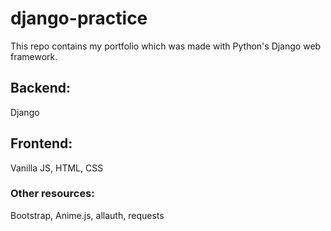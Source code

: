 # django-practice

This repo contains my portfolio which was made with Python's Django web framework. 

## Backend:

Django

## Frontend:

Vanilla JS, HTML, CSS

### Other resources:

Bootstrap, Anime.js, allauth, requests
